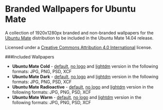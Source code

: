 Branded Wallpapers for Ubuntu Mate
==================================

A collection of 1920x1280px branded and non-branded wallpapers for the [Ubuntu Mate](http://ubuntu-mate.org/) distribution to be included in the Ubuntu Mate 14.04 release.

Licensed under a [Creative Commons Attribution 4.0 International](https://creativecommons.org/licenses/by/4.0/) license.

###Included Wallpapers

* **Ubuntu Mate Cold** - [default](https://github.com/gocemitevski/ubuntu-mate-wallpapers/blob/master/JPG/Ubuntu-Mate-Cold.jpg), [no logo](https://github.com/gocemitevski/ubuntu-mate-wallpapers/blob/master/JPG/Ubuntu-Mate-Cold-no-logo.jpg) and [lightdm](https://github.com/gocemitevski/ubuntu-mate-wallpapers/blob/master/JPG/Ubuntu-Mate-Cold-lightdm.jpg) version in the following formats: JPG, PNG, PSD, XCF
* **Ubuntu Mate Dark** - [default](https://github.com/gocemitevski/ubuntu-mate-wallpapers/blob/master/JPG/Ubuntu-Mate-Dark.jpg), [no logo](https://github.com/gocemitevski/ubuntu-mate-wallpapers/blob/master/JPG/Ubuntu-Mate-Dark-no-logo.jpg) and [lightdm](https://github.com/gocemitevski/ubuntu-mate-wallpapers/blob/master/JPG/Ubuntu-Mate-Dark-lightdm.jpg) version in the following formats: JPG, PNG, PSD, XCF
* **Ubuntu Mate Radioactive** - [default](https://github.com/gocemitevski/ubuntu-mate-wallpapers/blob/master/JPG/Ubuntu-Mate-Radioactive.jpg), [no logo](https://github.com/gocemitevski/ubuntu-mate-wallpapers/blob/master/JPG/Ubuntu-Mate-Radioactive-no-logo.jpg) and [lightdm](https://github.com/gocemitevski/ubuntu-mate-wallpapers/blob/master/JPG/Ubuntu-Mate-Radioactive-lightdm.jpg) version in the following formats: JPG, PNG, PSD, XCF
* **Ubuntu Mate Warm** - [default](https://github.com/gocemitevski/ubuntu-mate-wallpapers/blob/master/JPG/Ubuntu-Mate-Warm.jpg), [no logo](https://github.com/gocemitevski/ubuntu-mate-wallpapers/blob/master/JPG/Ubuntu-Mate-Warm-no-logo.jpg) and [lightdm](https://github.com/gocemitevski/ubuntu-mate-wallpapers/blob/master/JPG/Ubuntu-Mate-Warm-lightdm.jpg) version in the following formats: JPG, PNG, PSD, XCF
